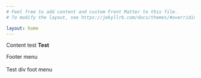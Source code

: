 ```yaml
---
# Feel free to add content and custom Front Matter to this file.
# To modify the layout, see https://jekyllrb.com/docs/themes/#overriding-theme-defaults

layout: home
---
```



Content test <strong>Test</strong>


<div>Footer menu</div>
</br>Test div foot menu